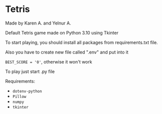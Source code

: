 # Tetris
Made by Karen A. and Yelnur A.

Default Tetris game made on Python 3.10 using Tkinter

To start playing, you should install all packages from requirements.txt file. 

Also you have to create new file called ".env" and put into it 

`BEST_SCORE = '0'`, otherwise it won't work

To play just start .py file



Requirements:
- `dotenv-python`
- `Pillow`
- `numpy `
- `tkinter`

